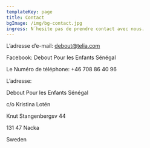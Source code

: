 ```yaml
---
templateKey: page
title: Contact
bgImage: /img/bg-contact.jpg
ingress: N´hesite pas de prendre contact avec nous.
---
```



L’adresse d’e-mail: debout@telia.com



Facebook: Debout Pour les Enfants Sénégal



Le Numéro de téléphone: +46 708 86 40 96



L’adresse:

Debout Pour les Enfants Sénégal 

c/o Kristina Lotén

Knut Stangenbergsv 44

131 47 Nacka

Sweden
